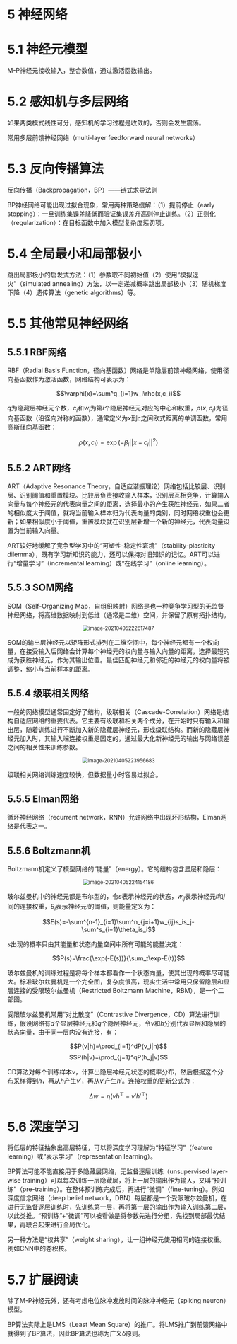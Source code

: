 # 5 神经网络

# 5.1 神经元模型

M-P神经元接收输入，整合数值，通过激活函数输出。

# 5.2 感知机与多层网络

如果两类模式线性可分，感知机的学习过程是收敛的，否则会发生震荡。

常用多层前馈神经网络（multi-layer feedforward neural networks）

# 5.3 反向传播算法

反向传播（Backpropagation，BP）——链式求导法则

BP神经网络可能出现过拟合现象，常用两种策略缓解：（1）提前停止（early stopping）：一旦训练集误差降低而验证集误差升高则停止训练。（2）正则化（regularization）：在目标函数中加入模型复杂度惩罚项。

# 5.4 全局最小和局部极小

跳出局部极小的启发式方法：（1）参数取不同初始值（2）使用“模拟退火”（simulated annealing）方法，以一定递减概率跳出局部极小（3）随机梯度下降（4）遗传算法（genetic algorithms）等。

# 5.5 其他常见神经网络

## 5.5.1 RBF网络

RBF（Radial Basis Function，径向基函数）网络是单隐层前馈神经网络，使用径向基函数作为激活函数，网络结构可表示为：

$$\varphi(x)=\sum^q_{i=1}w_i\rho(x,c_i)$$

$q$为隐藏层神经元个数，$c_i$和$w_i$为第$i$个隐层神经元对应的中心和权重，$\rho(x,c_i)$为径向基函数（沿径向对称的函数），通常定义为$x$到$c$之间欧式距离的单调函数，常用高斯径向基函数：

$$\rho(x,c_i)=\exp(-\beta_i||x-c_i||^2)$$

## 5.5.2 ART网络

ART（Adaptive Resonance Theory，自适应谐振理论）网络包括比较层、识别层、识别阈值和重置模块。比较层负责接收输入样本，识别层互相竞争，计算输入向量与每个神经元的代表向量之间的距离，选择最小的产生获胜神经元，如果二者的相似度大于阈值，就将当前输入样本归为代表向量的类别，同时网络权重也会更新；如果相似度小于阈值，重置模块就在识别层新增一个新的神经元，代表向量设置为当前输入向量。

ART较好地缓解了竞争型学习中的“可塑性-稳定性窘境”（stability-plasticity dilemma），既有学习新知识的能力，还可以保持对旧知识的记忆。ART可以进行“增量学习”（incremental learning）或“在线学习”（online learning）。

## 5.5.3 SOM网络

SOM（Self-Organizing Map，自组织映射）网络是也一种竞争学习型的无监督神经网络，将高维数据映射到低维（通常是二维）空间，并保留了原有拓扑结构。

<div align="center"><img src="https://picgo-1305404921.cos.ap-shanghai.myqcloud.com/20210405222617.png" alt="image-20210405222617487" style="zoom:80%;" /></div>

SOM的输出层神经元以矩阵形式排列在二维空间中，每个神经元都有一个权向量，在接受输入后网络会计算每个神经元的权向量与输入向量的距离，选择最短的成为获胜神经元，作为其输出位置。最佳匹配神经元和邻近的神经元的权向量将被调整，缩小与当前样本的距离。

## 5.5.4 级联相关网络

一般的网络模型通常固定好了结构，级联相关（Cascade-Correlation）网络是结构自适应网络的重要代表。它主要有级联和相关两个成分，在开始时只有输入和输出层，随着训练进行不断加入新的隐藏层神经元，形成级联结构。而新的隐藏层神经元加入时，其输入端连接权重是固定的，通过最大化新神经元的输出与网络误差之间的相关性来训练参数。

<div align="center"><img src="https://picgo-1305404921.cos.ap-shanghai.myqcloud.com/20210405223956.png" alt="image-20210405223956683" style="zoom:80%;" /></div>

级联相关网络训练速度较快，但数据量小时容易过拟合。

## 5.5.5 Elman网络

循环神经网络（recurrent network，RNN）允许网络中出现环形结构，Elman网络是代表之一。

## 5.5.6 Boltzmann机

Boltzmann机定义了模型网络的“能量”（energy）。它的结构包含显层和隐层：

<div align="center"><img src="https://picgo-1305404921.cos.ap-shanghai.myqcloud.com/20210405224154.png" alt="image-20210405224154186" style="zoom:80%;" /></div>

玻尔兹曼机中的神经元都是布尔型的，令$s$表示神经元的状态，$w_{ij}$表示神经元$i$和$j$间的连接权重，$\theta_i$表示神经元$i$的阈值，则能量定义为：

$$E(s)=-\sum^{n-1}_{i=1}\sum^n_{j=i+1}w_{ij}s_is_j-\sum^s_{i=1}\theta_is_i$$

$s$出现的概率只由其能量和状态向量空间中所有可能的能量决定：

$$P(s)=\frac{\exp(-E(s))}{\sum_t\exp-E(t)}$$

玻尔兹曼机的训练过程是将每个样本都看作一个状态向量，使其出现的概率尽可能大。标准玻尔兹曼机是一个完全图，复杂度很高，现实生活中常用只保留隐层和显层连接的受限玻尔兹曼机（Restricted Boltzmann Machine，RBM），是一个二部图。

受限玻尔兹曼机常用“对比散度”（Contrastive Divergence，CD）算法进行训练，假设网络有$d$个显层神经元和$q$个隐层神经元，令$v$和$h$分别代表显层和隐层的状态向量，由于同一层内没有连接，有：

$$P(v|h)=\prod_{i=1}^dP(v_i|h)$$
$$P(h|v)=\prod_{j=1}^qP(h_j|v)$$

CD算法对每个训练样本$v$，计算出隐层神经元状态的概率分布，然后根据这个分布采样得到$h$，再从$h$产生$v'$，再从$v'$产生$h'$。连接权重的更新公式为：

$$\Delta w=\eta(vh^\top-v'h'^\top)$$

# 5.6 深度学习

将低层的特征抽象出高层特征，可以将深度学习理解为“特征学习”（feature learning）或“表示学习”（representation learning）。

BP算法可能不能直接用于多隐藏层网络，无监督逐层训练（unsupervised layer-wise training）可以每次训练一层隐藏层，将上一层的输出作为输入，又叫“预训练”（pre-training）。在整体预训练完成后，再进行“微调”（fine-tuning）。例如深度信念网络（deep belief network，DBN）每层都是一个受限玻尔兹曼机，在进行无监督逐层训练时，先训练第一层，再将第一层的输出作为输入训练第二层，以此类推。“预训练”+“微调”可以被看做是将参数先进行分组，先找到局部最优结果，再联合起来进行全局优化。

另一种方法是“权共享”（weight sharing），让一组神经元使用相同的连接权重。例如CNN中的卷积核。

# 5.7 扩展阅读

除了M-P神经元外，还有考虑电位脉冲发放时间的脉冲神经元（spiking neuron）模型。

BP算法实际上是LMS（Least Mean Square）的推广。将LMS推广到前馈网络中就得到了BP算法，因此BP算法也称为广义$\delta$原则。